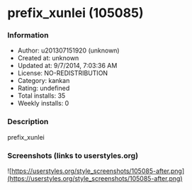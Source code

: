 # prefix_xunlei (105085)

### Information
- Author: u201307151920 (unknown)
- Created at: unknown
- Updated at: 9/7/2014, 7:03:36 AM
- License: NO-REDISTRIBUTION
- Category: kankan
- Rating: undefined
- Total installs: 35
- Weekly installs: 0


### Description
prefix_xunlei


### Screenshots (links to userstyles.org)
![https://userstyles.org/style_screenshots/105085-after.png](https://userstyles.org/style_screenshots/105085-after.png)


